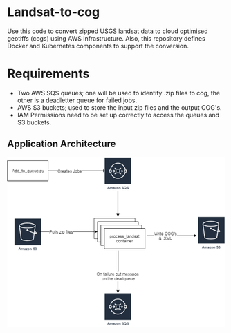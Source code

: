 # Landsat-to-cog
Use this code to convert zipped USGS landsat data to cloud optimised geotiffs (cogs)
 using AWS infrastructure.
Also, this repository defines Docker and Kubernetes components to support the conversion.

# Requirements
- Two AWS SQS queues; one will be used to identify .zip files to cog, the other is a deadletter queue for failed jobs.
- AWS S3 buckets; used to store the input zip files and the output COG's.
- IAM Permissions need to be set up correctly to access the queues and S3 buckets.

## Application Architecture

![application-architecture](img/orchestration-app.png)

